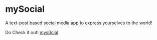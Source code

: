 # mySocial

A text-post based social media app to express yourselves to the world!

Do Check it out! [mys0cial](mys0cial.herokuapp.com) 

